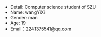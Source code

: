 - Detail: Computer science student of SZU
- Name: wangYiXi
- Gender: man
- Age: 19
- Email：2241375541@qq.com
